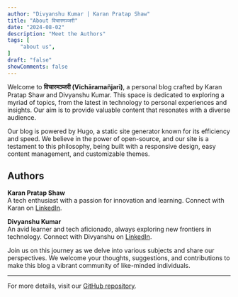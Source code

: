 ```yaml
---
author: "Divyanshu Kumar | Karan Pratap Shaw"
title: "About विचारमञ्जरी"
date: "2024-08-02"
description: "Meet the Authors"
tags: [
    "about us",
]
draft: "false"
showComments: false
---
```


Welcome to **विचारमञ्जरी (Vichāramañjarī)**, a personal blog crafted by Karan Pratap Shaw and Divyanshu Kumar. This space is dedicated to exploring a myriad of topics, from the latest in technology to personal experiences and insights. Our aim is to provide valuable content that resonates with a diverse audience.

Our blog is powered by Hugo, a static site generator known for its efficiency and speed. We believe in the power of open-source, and our site is a testament to this philosophy, being built with a responsive design, easy content management, and customizable themes.

## Authors

**Karan Pratap Shaw**  
A tech enthusiast with a passion for innovation and learning. Connect with Karan on [LinkedIn](https://www.linkedin.com/in/karanpratapshaw/).

**Divyanshu Kumar**  
An avid learner and tech aficionado, always exploring new frontiers in technology. Connect with Divyanshu on [LinkedIn](https://www.linkedin.com/in/divyanshu-kumar-7ab58a272/).

Join us on this journey as we delve into various subjects and share our perspectives. We welcome your thoughts, suggestions, and contributions to make this blog a vibrant community of like-minded individuals.

--- 

For more details, visit our [GitHub repository](https://github.com/iCaran/theBlog).
